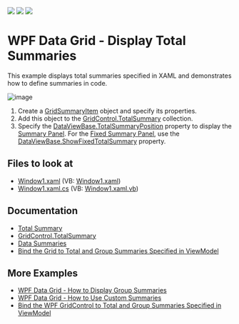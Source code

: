 <!-- default badges list -->
![](https://img.shields.io/endpoint?url=https://codecentral.devexpress.com/api/v1/VersionRange/128650079/22.2.1%2B)
[![](https://img.shields.io/badge/Open_in_DevExpress_Support_Center-FF7200?style=flat-square&logo=DevExpress&logoColor=white)](https://supportcenter.devexpress.com/ticket/details/E1636)
[![](https://img.shields.io/badge/📖_How_to_use_DevExpress_Examples-e9f6fc?style=flat-square)](https://docs.devexpress.com/GeneralInformation/403183)
<!-- default badges end -->
# WPF Data Grid - Display Total Summaries

This example displays total summaries specified in XAML and demonstrates how to define summaries in code.

![image](https://user-images.githubusercontent.com/65009440/176139290-69dafaf1-3c4c-4ef5-ae7b-5d732d988973.png)

1. Create a [GridSummaryItem](http://docs.devexpress.com/WPF/DevExpress.Xpf.Grid.GridSummaryItem) object and specify its properties.
2. Add this object to the [GridControl.TotalSummary](http://docs.devexpress.com/WPF/DevExpress.Xpf.Grid.GridControl.TotalSummary) collection.
3. Specify the [DataViewBase.TotalSummaryPosition](https://docs.devexpress.com/WPF/DevExpress.Xpf.Grid.DataViewBase.TotalSummaryPosition?v=22.2) property to display the [Summary Panel](http://docs.devexpress.com/WPF/6259/controls-and-libraries/data-grid/visual-elements/common-elements/summary-panel). For the [Fixed Summary Panel](http://docs.devexpress.com/WPF/11404/controls-and-libraries/data-grid/visual-elements/common-elements/fixed-summary-panel), use the [DataViewBase.ShowFixedTotalSummary](http://docs.devexpress.com/WPF/DevExpress.Xpf.Grid.DataViewBase.ShowFixedTotalSummary) property.

## Files to look at

* [Window1.xaml](./CS/DXGrid_DisplayTotals/Window1.xaml) (VB: [Window1.xaml](./VB/DXGrid_DisplayTotals/Window1.xaml))
* [Window1.xaml.cs](./CS/DXGrid_DisplayTotals/Window1.xaml.cs) (VB: [Window1.xaml.vb](./VB/DXGrid_DisplayTotals/Window1.xaml.vb))

## Documentation

* [Total Summary](http://docs.devexpress.com/WPF/6128/controls-and-libraries/data-grid/data-summaries/total-summary)
* [GridControl.TotalSummary](http://docs.devexpress.com/WPF/DevExpress.Xpf.Grid.GridControl.TotalSummary)
* [Data Summaries](http://docs.devexpress.com/WPF/7354/controls-and-libraries/data-grid/data-summaries)
* [Bind the Grid to Total and Group Summaries Specified in ViewModel](http://docs.devexpress.com/WPF/10124/controls-and-libraries/data-grid/examples/mvvm-enhancements/binding-to-total-and-group-summaries)

## More Examples

* [WPF Data Grid - How to Display Group Summaries](https://github.com/DevExpress-Examples/how-to-display-group-summaries-e1637)
* [WPF Data Grid - How to Use Custom Summaries](https://github.com/DevExpress-Examples/how-to-summarize-empty-cells-e948)
* [Bind the WPF GridControl to Total and Group Summaries Specified in ViewModel](https://github.com/DevExpress-Examples/wpf-mvvm-how-to-bind-the-gridcontrol-to-total-and-group-summaries-specified-in-viewmodel)
